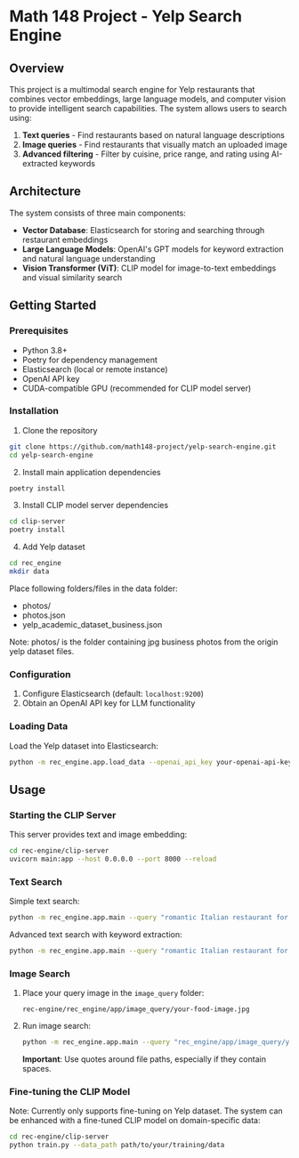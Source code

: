 # Math 148 Project - Yelp Search Engine

## Overview

This project is a multimodal search engine for Yelp restaurants that combines vector embeddings, large language models, and computer vision to provide intelligent search capabilities. The system allows users to search using:

1. **Text queries** - Find restaurants based on natural language descriptions
2. **Image queries** - Find restaurants that visually match an uploaded image
3. **Advanced filtering** - Filter by cuisine, price range, and rating using AI-extracted keywords

## Architecture

The system consists of three main components:

- **Vector Database**: Elasticsearch for storing and searching through restaurant embeddings
- **Large Language Models**: OpenAI's GPT models for keyword extraction and natural language understanding
- **Vision Transformer (ViT)**: CLIP model for image-to-text embeddings and visual similarity search

## Getting Started

### Prerequisites

- Python 3.8+
- Poetry for dependency management
- Elasticsearch (local or remote instance)
- OpenAI API key
- CUDA-compatible GPU (recommended for CLIP model server)

### Installation

1. Clone the repository

```bash
git clone https://github.com/math148-project/yelp-search-engine.git
cd yelp-search-engine
```

2. Install main application dependencies

```bash
poetry install
```

3. Install CLIP model server dependencies

```bash
cd clip-server
poetry install
```
4. Add Yelp dataset

```bash
cd rec_engine
mkdir data
```
Place following folders/files in the data folder:
- photos/
- photos.json
- yelp_academic_dataset_business.json

Note: photos/ is the folder containing jpg business photos from the origin yelp dataset files.

### Configuration

1. Configure Elasticsearch (default: `localhost:9200`)
2. Obtain an OpenAI API key for LLM functionality

### Loading Data

Load the Yelp dataset into Elasticsearch:

```bash
python -m rec_engine.app.load_data --openai_api_key your-openai-api-key-here
```

## Usage

### Starting the CLIP Server

This server provides text and image embedding:

```bash
cd rec-engine/clip-server
uvicorn main:app --host 0.0.0.0 --port 8000 --reload
```
### Text Search

Simple text search:

```bash
python -m rec_engine.app.main --query "romantic Italian restaurant for dinner" --openai_api_key your-openai-api-key-here
```

Advanced text search with keyword extraction:

```bash
python -m rec_engine.app.main --query "romantic Italian restaurant for dinner" --openai_api_key your-openai-api-key-here --advanced_mode
```

### Image Search

1. Place your query image in the `image_query` folder:
   ```
   rec-engine/rec_engine/app/image_query/your-food-image.jpg
   ```

2. Run image search:
   ```bash
   python -m rec_engine.app.main --query "rec_engine/app/image_query/your-food-image.jpg" --openai_api_key your-openai-api-key-here
   ```

   **Important**: Use quotes around file paths, especially if they contain spaces.

### Fine-tuning the CLIP Model

Note: Currently only supports fine-tuning on Yelp dataset.
The system can be enhanced with a fine-tuned CLIP model on domain-specific data:

```bash
cd rec-engine/clip-server
python train.py --data_path path/to/your/training/data
```
